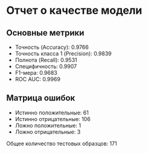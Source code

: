 
# Отчет о качестве модели

## Основные метрики
- Точность (Accuracy): 0.9766
- Точность класса 1 (Precision): 0.9839
- Полнота (Recall): 0.9531
- Специфичность: 0.9907
- F1-мера: 0.9683
- ROC AUC: 0.9969

## Матрица ошибок
- Истинно положительные: 61
- Истинно отрицательные: 106
- Ложно положительные: 1
- Ложно отрицательные: 3

Общее количество тестовых образцов: 171
        